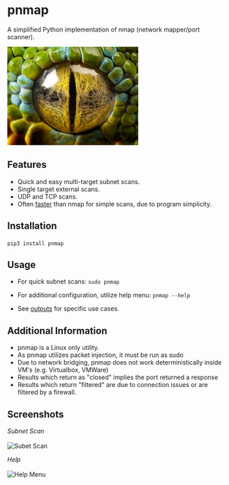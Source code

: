 # pnmap
A simplified Python implementation of nmap (network mapper/port scanner).

<img src="img/snake_eye.jpg" alt="pnmap">

## Features

- Quick and easy multi-target subnet scans.
- Single target external scans.
- UDP and TCP scans.
- Often [faster](benchmarks.pdf) than nmap for simple scans, due to program simplicity.

## Installation
``` pip3 install pnmap ```

## Usage
- For quick subnet scans:
```sudo pnmap```
- For additional configuration, utilize help menu:
``` pnmap --help ```

- See [outputs](https://github.com/veyga/pnmap/tree/master/output) for specific use cases.

## Additional Information
- pnmap is a Linux only utility.
- As pnmap utilizes packet injection, it must be run as sudo
- Due to network bridging, pnmap does not work deterministically inside VM's (e.g. Virtualbox, VMWare)
- Results which return as "closed" implies the port returned a response
- Results which return "filtered" are due to connection issues or are filtered by a firewall.

## Screenshots
<i>Subnet Scan</i></br></br>
![Subet Scan](img/subnet_scan.png)
</br>

<i>Help</i></br></br>
![Help Menu](img/help.png)
</br>

